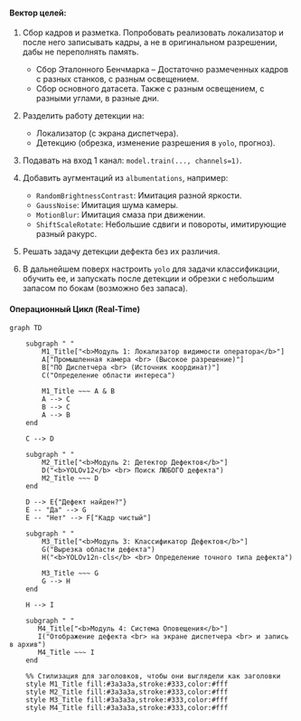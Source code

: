 
#### Вектор целей:

1.  Сбор кадров и разметка. Попробовать реализовать локализатор и после него записывать кадры, а не в оригинальном разрешении, дабы не переполнять память.
    -   Сбор Эталонного Бенчмарка – Достаточно размеченных кадров с разных станков, с разным освещением.
    -   Сбор основного датасета. Также с разным освещением, с разными углами, в разные дни.

2.  Разделить работу детекции на:
    -   Локализатор (с экрана диспетчера).
    -   Детекцию (обрезка, изменение разрешения в `yolo`, прогноз).

3.  Подавать на вход 1 канал: `model.train(..., channels=1)`.

4.  Добавить аугментаций из `albumentations`, например:
    -   `RandomBrightnessContrast`: Имитация разной яркости.
    -   `GaussNoise`: Имитация шума камеры.
    -   `MotionBlur`: Имитация смаза при движении.
    -   `ShiftScaleRotate`: Небольшие сдвиги и повороты, имитирующие разный ракурс.

5.  Решать задачу детекции дефекта без их различия.

6.  В дальнейшем поверх настроить `yolo` для задачи классификации, обучить ее, и запускать после детекции и обрезки с небольшим запасом по бокам (возможно без запаса).

#### **Операционный Цикл (Real-Time)**

```mermaid
graph TD

    subgraph " "
        M1_Title["<b>Модуль 1: Локализатор видимости оператора</b>"]
        A["Промышленная камера <br> (Высокое разрешение)"]
        B["ПО Диспетчера <br> (Источник координат)"]
        C("Определение области интереса")
        
        M1_Title ~~~ A & B  
        A --> C
        B --> C
        A --> B
    end

    C --> D

    subgraph " "
        M2_Title["<b>Модуль 2: Детектор Дефектов</b>"]
        D("<b>YOLOv12</b> <br> Поиск ЛЮБОГО дефекта")
        M2_Title ~~~ D 
    end

    D --> E{"Дефект найден?"}
    E -- "Да" --> G
    E -- "Нет" --> F["Кадр чистый"]

    subgraph " "
        M3_Title["<b>Модуль 3: Классификатор Дефектов</b>"]
        G("Вырезка области дефекта")
        H("<b>YOLOv12n-cls</b> <br> Определение точного типа дефекта")

        M3_Title ~~~ G 
        G --> H
    end

    H --> I

    subgraph " "
       M4_Title["<b>Модуль 4: Система Оповещения</b>"]
       I("Отображение дефекта <br> на экране диспетчера <br> и запись в архив")
       M4_Title ~~~ I 
    end

    %% Стилизация для заголовков, чтобы они выглядели как заголовки
    style M1_Title fill:#3a3a3a,stroke:#333,color:#fff
    style M2_Title fill:#3a3a3a,stroke:#333,color:#fff
    style M3_Title fill:#3a3a3a,stroke:#333,color:#fff
    style M4_Title fill:#3a3a3a,stroke:#333,color:#fff
```

